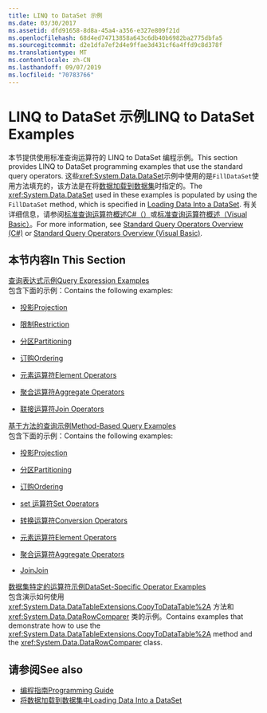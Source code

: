 ```yaml
---
title: LINQ to DataSet 示例
ms.date: 03/30/2017
ms.assetid: dfd91658-8d8a-45a4-a356-e327e809f21d
ms.openlocfilehash: 68d4ed74713858a643c6db40b6982ba2775dbfa5
ms.sourcegitcommit: d2e1dfa7ef2d4e9ffae3d431cf6a4ffd9c8d378f
ms.translationtype: MT
ms.contentlocale: zh-CN
ms.lasthandoff: 09/07/2019
ms.locfileid: "70783766"
---
```

# <a name="linq-to-dataset-examples"></a><span data-ttu-id="d308f-102">LINQ to DataSet 示例</span><span class="sxs-lookup"><span data-stu-id="d308f-102">LINQ to DataSet Examples</span></span>
<span data-ttu-id="d308f-103">本节提供使用标准查询运算符的 LINQ to DataSet 编程示例。</span><span class="sxs-lookup"><span data-stu-id="d308f-103">This section provides LINQ to DataSet programming examples that use the standard query operators.</span></span> <span data-ttu-id="d308f-104">这些<xref:System.Data.DataSet>示例中使用的是`FillDataSet`使用方法填充的，该方法是在将[数据加载到数据集](loading-data-into-a-dataset.md)时指定的。</span><span class="sxs-lookup"><span data-stu-id="d308f-104">The <xref:System.Data.DataSet> used in these examples is populated by using the `FillDataSet` method, which is specified in [Loading Data Into a DataSet](loading-data-into-a-dataset.md).</span></span> <span data-ttu-id="d308f-105">有关详细信息，请参阅[标准查询运算符概述C#（）](../../../csharp/programming-guide/concepts/linq/standard-query-operators-overview.md)或[标准查询运算符概述（Visual Basic）](../../../visual-basic/programming-guide/concepts/linq/standard-query-operators-overview.md)。</span><span class="sxs-lookup"><span data-stu-id="d308f-105">For more information, see [Standard Query Operators Overview (C#)](../../../csharp/programming-guide/concepts/linq/standard-query-operators-overview.md) or [Standard Query Operators Overview (Visual Basic)](../../../visual-basic/programming-guide/concepts/linq/standard-query-operators-overview.md).</span></span>  
  
## <a name="in-this-section"></a><span data-ttu-id="d308f-106">本节内容</span><span class="sxs-lookup"><span data-stu-id="d308f-106">In This Section</span></span>  
 [<span data-ttu-id="d308f-107">查询表达式示例</span><span class="sxs-lookup"><span data-stu-id="d308f-107">Query Expression Examples</span></span>](query-expression-examples-linq-to-dataset.md)  
 <span data-ttu-id="d308f-108">包含下面的示例：</span><span class="sxs-lookup"><span data-stu-id="d308f-108">Contains the following examples:</span></span>  
  
- [<span data-ttu-id="d308f-109">投影</span><span class="sxs-lookup"><span data-stu-id="d308f-109">Projection</span></span>](query-expression-syntax-examples-projection-linq-to-dataset.md)  
  
- [<span data-ttu-id="d308f-110">限制</span><span class="sxs-lookup"><span data-stu-id="d308f-110">Restriction</span></span>](query-expression-syntax-examples-restriction-linq-to-dataset.md)  
  
- [<span data-ttu-id="d308f-111">分区</span><span class="sxs-lookup"><span data-stu-id="d308f-111">Partitioning</span></span>](query-expression-syntax-examples-partitioning.md)  
  
- [<span data-ttu-id="d308f-112">订购</span><span class="sxs-lookup"><span data-stu-id="d308f-112">Ordering</span></span>](query-expression-syntax-examples-ordering-linq-to-dataset.md)  
  
- [<span data-ttu-id="d308f-113">元素运算符</span><span class="sxs-lookup"><span data-stu-id="d308f-113">Element Operators</span></span>](query-expression-syntax-examples-element-operators.md)  
  
- [<span data-ttu-id="d308f-114">聚合运算符</span><span class="sxs-lookup"><span data-stu-id="d308f-114">Aggregate Operators</span></span>](query-expression-syntax-examples-aggregate-operators.md)  
  
- [<span data-ttu-id="d308f-115">联接运算符</span><span class="sxs-lookup"><span data-stu-id="d308f-115">Join Operators</span></span>](query-expression-syntax-examples-join-operators.md)  
  
 [<span data-ttu-id="d308f-116">基于方法的查询示例</span><span class="sxs-lookup"><span data-stu-id="d308f-116">Method-Based Query Examples</span></span>](method-based-query-examples-linq-to-dataset.md)  
 <span data-ttu-id="d308f-117">包含下面的示例：</span><span class="sxs-lookup"><span data-stu-id="d308f-117">Contains the following examples:</span></span>  
  
- [<span data-ttu-id="d308f-118">投影</span><span class="sxs-lookup"><span data-stu-id="d308f-118">Projection</span></span>](method-based-query-syntax-examples-projection.md)  
  
- [<span data-ttu-id="d308f-119">分区</span><span class="sxs-lookup"><span data-stu-id="d308f-119">Partitioning</span></span>](method-based-query-syntax-examples-partitioning-linq.md)  
  
- [<span data-ttu-id="d308f-120">订购</span><span class="sxs-lookup"><span data-stu-id="d308f-120">Ordering</span></span>](method-based-query-syntax-examples-ordering-linq-to-dataset.md)  
  
- [<span data-ttu-id="d308f-121">set 运算符</span><span class="sxs-lookup"><span data-stu-id="d308f-121">Set Operators</span></span>](method-based-query-syntax-examples-set-operators.md)  
  
- [<span data-ttu-id="d308f-122">转换运算符</span><span class="sxs-lookup"><span data-stu-id="d308f-122">Conversion Operators</span></span>](method-based-query-syntax-examples-conversion-operators.md)  
  
- [<span data-ttu-id="d308f-123">元素运算符</span><span class="sxs-lookup"><span data-stu-id="d308f-123">Element Operators</span></span>](method-based-query-syntax-examples-element-operators.md)  
  
- [<span data-ttu-id="d308f-124">聚合运算符</span><span class="sxs-lookup"><span data-stu-id="d308f-124">Aggregate Operators</span></span>](method-based-query-syntax-examples-aggregate-operators.md)  
  
- [<span data-ttu-id="d308f-125">Join</span><span class="sxs-lookup"><span data-stu-id="d308f-125">Join</span></span>](method-based-query-syntax-examples-join-linq-to-dataset.md)  
  
 [<span data-ttu-id="d308f-126">数据集特定的运算符示例</span><span class="sxs-lookup"><span data-stu-id="d308f-126">DataSet-Specific Operator Examples</span></span>](dataset-specific-operator-examples-linq-to-dataset.md)  
 <span data-ttu-id="d308f-127">包含演示如何使用 <xref:System.Data.DataTableExtensions.CopyToDataTable%2A> 方法和 <xref:System.Data.DataRowComparer> 类的示例。</span><span class="sxs-lookup"><span data-stu-id="d308f-127">Contains examples that demonstrate how to use the <xref:System.Data.DataTableExtensions.CopyToDataTable%2A> method and the <xref:System.Data.DataRowComparer> class.</span></span>  
  
## <a name="see-also"></a><span data-ttu-id="d308f-128">请参阅</span><span class="sxs-lookup"><span data-stu-id="d308f-128">See also</span></span>

- [<span data-ttu-id="d308f-129">编程指南</span><span class="sxs-lookup"><span data-stu-id="d308f-129">Programming Guide</span></span>](programming-guide-linq-to-dataset.md)
- [<span data-ttu-id="d308f-130">将数据加载到数据集中</span><span class="sxs-lookup"><span data-stu-id="d308f-130">Loading Data Into a DataSet</span></span>](loading-data-into-a-dataset.md)
